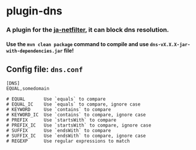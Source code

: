 # plugin-dns

### A plugin for the [ja-netfilter](https://gitee.com/ja-netfilter/ja-netfilter), it can block dns resolution.

#### Use the `mvn clean package` command to compile and use `dns-vX.X.X-jar-with-dependencies.jar` file!

## Config file: `dns.conf`

```
[DNS]
EQUAL,somedomain

# EQUAL       Use `equals` to compare
# EQUAL_IC    Use `equals` to compare, ignore case
# KEYWORD     Use `contains` to compare
# KEYWORD_IC  Use `contains` to compare, ignore case
# PREFIX      Use `startsWith` to compare
# PREFIX_IC   Use `startsWith` to compare, ignore case
# SUFFIX      Use `endsWith` to compare
# SUFFIX_IC   Use `endsWith` to compare, ignore case
# REGEXP      Use regular expressions to match
```
